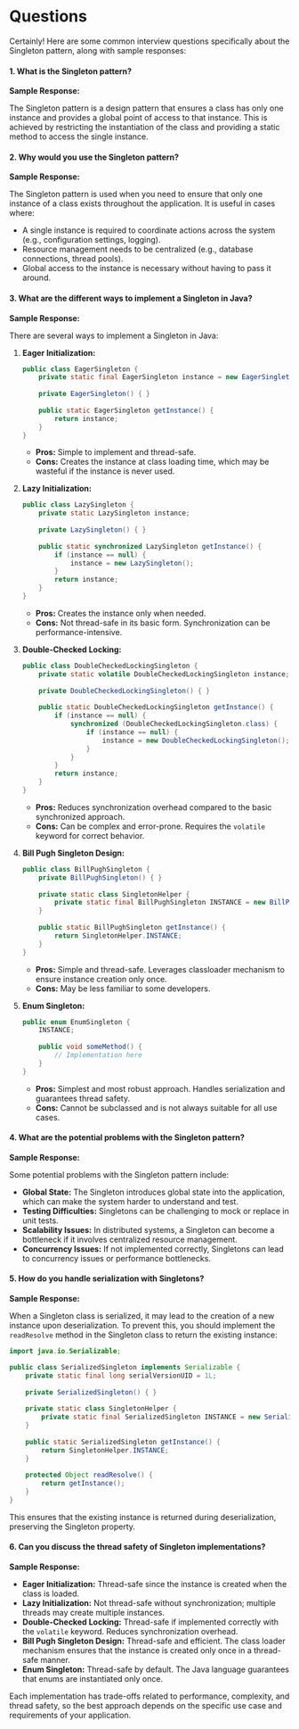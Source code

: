 # Questions

Certainly! Here are some common interview questions specifically about the Singleton pattern, along with sample responses:

#### 1. **What is the Singleton pattern?**

**Sample Response:**

The Singleton pattern is a design pattern that ensures a class has only one instance and provides a global point of access to that instance. This is achieved by restricting the instantiation of the class and providing a static method to access the single instance.

#### 2. **Why would you use the Singleton pattern?**

**Sample Response:**

The Singleton pattern is used when you need to ensure that only one instance of a class exists throughout the application. It is useful in cases where:

* A single instance is required to coordinate actions across the system (e.g., configuration settings, logging).
* Resource management needs to be centralized (e.g., database connections, thread pools).
* Global access to the instance is necessary without having to pass it around.

#### 3. **What are the different ways to implement a Singleton in Java?**

**Sample Response:**

There are several ways to implement a Singleton in Java:

1.  **Eager Initialization:**

    ```java
    public class EagerSingleton {
        private static final EagerSingleton instance = new EagerSingleton();
        
        private EagerSingleton() { }
        
        public static EagerSingleton getInstance() {
            return instance;
        }
    }
    ```

    * **Pros:** Simple to implement and thread-safe.
    * **Cons:** Creates the instance at class loading time, which may be wasteful if the instance is never used.
2.  **Lazy Initialization:**

    ```java
    public class LazySingleton {
        private static LazySingleton instance;
        
        private LazySingleton() { }
        
        public static synchronized LazySingleton getInstance() {
            if (instance == null) {
                instance = new LazySingleton();
            }
            return instance;
        }
    }
    ```

    * **Pros:** Creates the instance only when needed.
    * **Cons:** Not thread-safe in its basic form. Synchronization can be performance-intensive.
3.  **Double-Checked Locking:**

    ```java
    public class DoubleCheckedLockingSingleton {
        private static volatile DoubleCheckedLockingSingleton instance;
        
        private DoubleCheckedLockingSingleton() { }
        
        public static DoubleCheckedLockingSingleton getInstance() {
            if (instance == null) {
                synchronized (DoubleCheckedLockingSingleton.class) {
                    if (instance == null) {
                        instance = new DoubleCheckedLockingSingleton();
                    }
                }
            }
            return instance;
        }
    }
    ```

    * **Pros:** Reduces synchronization overhead compared to the basic synchronized approach.
    * **Cons:** Can be complex and error-prone. Requires the `volatile` keyword for correct behavior.
4.  **Bill Pugh Singleton Design:**

    ```java
    public class BillPughSingleton {
        private BillPughSingleton() { }
        
        private static class SingletonHelper {
            private static final BillPughSingleton INSTANCE = new BillPughSingleton();
        }
        
        public static BillPughSingleton getInstance() {
            return SingletonHelper.INSTANCE;
        }
    }
    ```

    * **Pros:** Simple and thread-safe. Leverages classloader mechanism to ensure instance creation only once.
    * **Cons:** May be less familiar to some developers.
5.  **Enum Singleton:**

    ```java
    public enum EnumSingleton {
        INSTANCE;
        
        public void someMethod() {
            // Implementation here
        }
    }
    ```

    * **Pros:** Simplest and most robust approach. Handles serialization and guarantees thread safety.
    * **Cons:** Cannot be subclassed and is not always suitable for all use cases.

#### 4. **What are the potential problems with the Singleton pattern?**

**Sample Response:**

Some potential problems with the Singleton pattern include:

* **Global State:** The Singleton introduces global state into the application, which can make the system harder to understand and test.
* **Testing Difficulties:** Singletons can be challenging to mock or replace in unit tests.
* **Scalability Issues:** In distributed systems, a Singleton can become a bottleneck if it involves centralized resource management.
* **Concurrency Issues:** If not implemented correctly, Singletons can lead to concurrency issues or performance bottlenecks.

#### 5. **How do you handle serialization with Singletons?**

**Sample Response:**

When a Singleton class is serialized, it may lead to the creation of a new instance upon deserialization. To prevent this, you should implement the `readResolve` method in the Singleton class to return the existing instance:

```java
import java.io.Serializable;

public class SerializedSingleton implements Serializable {
    private static final long serialVersionUID = 1L;
    
    private SerializedSingleton() { }
    
    private static class SingletonHelper {
        private static final SerializedSingleton INSTANCE = new SerializedSingleton();
    }
    
    public static SerializedSingleton getInstance() {
        return SingletonHelper.INSTANCE;
    }
    
    protected Object readResolve() {
        return getInstance();
    }
}
```

This ensures that the existing instance is returned during deserialization, preserving the Singleton property.

#### 6. **Can you discuss the thread safety of Singleton implementations?**

**Sample Response:**

* **Eager Initialization:** Thread-safe since the instance is created when the class is loaded.
* **Lazy Initialization:** Not thread-safe without synchronization; multiple threads may create multiple instances.
* **Double-Checked Locking:** Thread-safe if implemented correctly with the `volatile` keyword. Reduces synchronization overhead.
* **Bill Pugh Singleton Design:** Thread-safe and efficient. The class loader mechanism ensures that the instance is created only once in a thread-safe manner.
* **Enum Singleton:** Thread-safe by default. The Java language guarantees that enums are instantiated only once.

Each implementation has trade-offs related to performance, complexity, and thread safety, so the best approach depends on the specific use case and requirements of your application.
